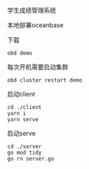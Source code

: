 学生成绩管理系统

本地部署oceanbase

下载
```
obd demo
```
每次开机需要启动集群
```
obd cluster restart demo
```

启动client

```
cd ./client
yarn i
yarn serve
```

启动serve

```
cd ./server
go mod tidy
go rn server.go
```